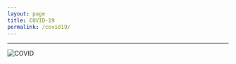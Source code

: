 ```yaml
---
layout: page
title: COVID-19
permalink: /covid19/
---
```


---

![COVID](https://raw.githubusercontent.com/tomashhurst/tomashhurst.github.io/master/images/COVID%20image%20wide.png)
